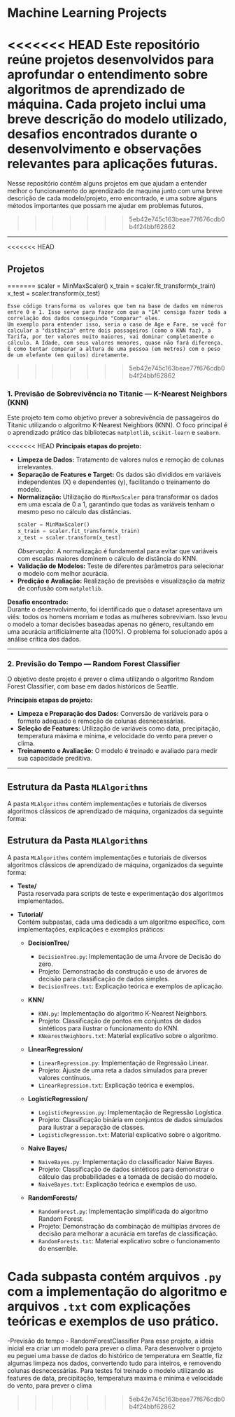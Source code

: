 # Machine Learning Projects

<<<<<<< HEAD
Este repositório reúne projetos desenvolvidos para aprofundar o entendimento sobre algoritmos de aprendizado de máquina. Cada projeto inclui uma breve descrição do modelo utilizado, desafios encontrados durante o desenvolvimento e observações relevantes para aplicações futuras.
=======
Nesse repositório contém alguns projetos em que ajudam a entender melhor o funcionamento do aprendizado de maquina junto com uma breve descrição de cada modelo/projeto, erro encontrado, e uma sobre alguns métodos importantes que possam me ajudar em problemas futuros.
>>>>>>> 5eb42e745c163beae77f676cdb0b4f24bbf62862

---

<<<<<<< HEAD
## Projetos
=======
        scaler = MinMaxScaler()
        x_train = scaler.fit_transform(x_train)
        x_test = scaler.transform(x_test)
         
    Esse código transforma os valores que tem na base de dados em números entre 0 e 1. Isso serve para fazer com que a "IA" consiga fazer toda a correlação dos dados conseguindo "Comparar" eles.
    Um exemplo para entender isso, seria o caso de Age e Fare, se você for calcular a "distância" entre dois passageiros (como o KNN faz), a Tarifa, por ter valores muito maiores, vai dominar completamente o cálculo. A Idade, com seus valores menores, quase não fará diferença. É como tentar comparar a altura de uma pessoa (em metros) com o peso de um elefante (em quilos) diretamente.
>>>>>>> 5eb42e745c163beae77f676cdb0b4f24bbf62862

### 1. Previsão de Sobrevivência no Titanic — K-Nearest Neighbors (KNN)

Este projeto tem como objetivo prever a sobrevivência de passageiros do Titanic utilizando o algoritmo K-Nearest Neighbors (KNN). O foco principal é o aprendizado prático das bibliotecas `matplotlib`, `scikit-learn` e `seaborn`.

<<<<<<< HEAD
**Principais etapas do projeto:**
- **Limpeza de Dados:** Tratamento de valores nulos e remoção de colunas irrelevantes.
- **Separação de Features e Target:** Os dados são divididos em variáveis independentes (X) e dependentes (y), facilitando o treinamento do modelo.
- **Normalização:** Utilização do `MinMaxScaler` para transformar os dados em uma escala de 0 a 1, garantindo que todas as variáveis tenham o mesmo peso no cálculo das distâncias.
    ```python
    scaler = MinMaxScaler()
    x_train = scaler.fit_transform(x_train)
    x_test = scaler.transform(x_test)
    ```
    *Observação:* A normalização é fundamental para evitar que variáveis com escalas maiores dominem o cálculo de distância do KNN.
- **Validação de Modelos:** Teste de diferentes parâmetros para selecionar o modelo com melhor acurácia.
- **Predição e Avaliação:** Realização de previsões e visualização da matriz de confusão com `matplotlib`.

**Desafio encontrado:**  
Durante o desenvolvimento, foi identificado que o dataset apresentava um viés: todos os homens morriam e todas as mulheres sobreviviam. Isso levou o modelo a tomar decisões baseadas apenas no gênero, resultando em uma acurácia artificialmente alta (100%). O problema foi solucionado após a análise crítica dos dados.

---

### 2. Previsão do Tempo — Random Forest Classifier

O objetivo deste projeto é prever o clima utilizando o algoritmo Random Forest Classifier, com base em dados históricos de Seattle.

**Principais etapas do projeto:**
- **Limpeza e Preparação dos Dados:** Conversão de variáveis para o formato adequado e remoção de colunas desnecessárias.
- **Seleção de Features:** Utilização de variáveis como data, precipitação, temperatura máxima e mínima, e velocidade do vento para prever o clima.
- **Treinamento e Avaliação:** O modelo é treinado e avaliado para medir sua capacidade preditiva.

---

## Estrutura da Pasta `MLAlgorithms`

A pasta `MLAlgorithms` contém implementações e tutoriais de diversos algoritmos clássicos de aprendizado de máquina, organizados da seguinte forma:



## Estrutura da Pasta `MLAlgorithms`

A pasta `MLAlgorithms` contém implementações e tutoriais de diversos algoritmos clássicos de aprendizado de máquina, organizados da seguinte forma:

- **Teste/**  
  Pasta reservada para scripts de teste e experimentação dos algoritmos implementados.

- **Tutorial/**  
  Contém subpastas, cada uma dedicada a um algoritmo específico, com implementações, explicações e exemplos práticos:

    - **DecisionTree/**  
      - `DecisionTree.py`: Implementação de uma Árvore de Decisão do zero.
      - Projeto: Demonstração da construção e uso de árvores de decisão para classificação de dados simples.
      - `DecisionTrees.txt`: Explicação teórica e exemplos de aplicação.

    - **KNN/**  
      - `KNN.py`: Implementação do algoritmo K-Nearest Neighbors.
      - Projeto: Classificação de pontos em conjuntos de dados sintéticos para ilustrar o funcionamento do KNN.
      - `KNearestNeighbors.txt`: Material explicativo sobre o algoritmo.

    - **LinearRegression/**  
      - `LinearRegression.py`: Implementação de Regressão Linear.
      - Projeto: Ajuste de uma reta a dados simulados para prever valores contínuos.
      - `LinearRegression.txt`: Explicação teórica e exemplos.

    - **LogisticRegression/**  
      - `LogisticRegression.py`: Implementação de Regressão Logística.
      - Projeto: Classificação binária em conjuntos de dados simulados para ilustrar a separação de classes.
      - `LogisticRegression.txt`: Material explicativo sobre o algoritmo.

    - **Naive Bayes/**  
      - `NaiveBayes.py`: Implementação do classificador Naive Bayes.
      - Projeto: Classificação de dados sintéticos para demonstrar o cálculo das probabilidades e a tomada de decisão do modelo.
      - `NaiveBayes.txt`: Explicação teórica e exemplos de uso.

    - **RandomForests/**  
      - `RandomForest.py`: Implementação simplificada do algoritmo Random Forest.
      - Projeto: Demonstração da combinação de múltiplas árvores de decisão para melhorar a acurácia em tarefas de classificação.
      - `RandomForests.txt`: Material explicativo sobre o funcionamento do ensemble.

Cada subpasta contém arquivos `.py` com a implementação do algoritmo e arquivos `.txt` com explicações teóricas e exemplos de uso prático.
=======
-Previsão do tempo - RandomForestClassifier
    Para esse projeto, a ideia inicial era criar um modelo para prever o clima.
    Para desenvolver o projeto eu peguei uma basse de dados do histórico de temperatura em Seattle, fiz algumas limpeza nos dados, convertendo tudo para inteiros, e removendo colunas desnecessárias.
    Para testes foi treinado o modelo utilizando as features de data, precipitação, temperatura maxima e minima e velocidade do vento, para prever o clima


  
>>>>>>> 5eb42e745c163beae77f676cdb0b4f24bbf62862
